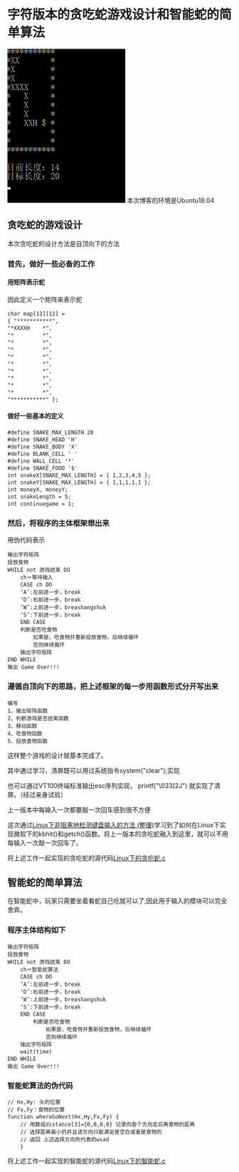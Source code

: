 # 字符版本的贪吃蛇游戏设计和智能蛇的简单算法
![](images/GIF.gif)
本次博客的环境是Ubuntu18.04
## 贪吃蛇的游戏设计
本次贪吃蛇的设计方法是自顶向下的方法

### 首先，做好一些必备的工作
#### 用矩阵表示蛇
因此定义一个矩阵来表示蛇
    
    char map[12][12] =
    { "***********",
    "*XXXXH    *",
    "*         *",
    "*         *",
    "*         *",
    "*         *",
    "*         *",
    "*         *",
    "*         *",
    "*         *",
    "*         *",
    "***********" };

#### 做好一些基本的定义
    
    #define SNAKE_MAX_LENGTH 20
    #define SNAKE_HEAD 'H'
    #define SNAKE_BODY 'X'
    #define BLANK_CELL ' '
    #define WALL_CELL '*'
    #define SNAKE_FOOD '$'
    int snakeX[SNAKE_MAX_LENGTH] = { 1,2,3,4,5 };
    int snakeY[SNAKE_MAX_LENGTH] = { 1,1,1,1,1 };
    int moneyX, moneyY;
    int snakeLength = 5;
    int continuegame = 1;

### 然后，将程序的主体框架想出来
用伪代码表示

    输出字符矩阵
    投放食物
	WHILE not 游戏结束 DO
		ch＝等待输入
		CASE ch DO
		‘A’:左前进一步，break 
		‘D’:右前进一步，break    
		‘W’:上前进一步，breashangshuk    
		‘S’:下前进一步，break    
		END CASE
        判断是否吃食物
            如果是，吃食物并重新投放食物，后继续循环
            否则继续循环
		输出字符矩阵
	END WHILE
	输出 Game Over!!! 

### 遵循自顶向下的思路，把上述框架的每一步用函数形式分开写出来

    编写
    1、输出矩阵函数
    2、判断游戏是否结束函数
    3、移动函数
    4、吃食物函数
    5、投放食物函数

这样整个游戏的设计就基本完成了。


其中通过学习，清屏既可以用过系统指令system("clear");实现

也可以通过VT100终端标准输出esc序列实现， printf("\033[2J") 就实现了清屏。（经过亲身试验）

上一版本中每输入一次都要敲一次回车感到很不方便

这次通过[Linux下非阻塞地检测键盘输入的方法 (整理)](http://bbs.chinaunix.net/thread-935410-1-1.html)学习到了如何在Linux下实现微软下的kbhit()和getch()函数。将上一版本的贪吃蛇融入到这里，就可以不用每输入一次敲一次回车了。

将上述工作一起实现的贪吃蛇的源代码[Linux下的贪吃蛇.c](snake/kbhit.c) 

## 智能蛇的简单算法

在智能蛇中，玩家只需要坐着看蛇自己吃就可以了,因此用于输入的模块可以完全舍弃。
### 程序主体结构如下       
    
    输出字符矩阵
    投放食物
	WHILE not 游戏结束 DO
		ch＝智能蛇算法
		CASE ch DO
		‘A’:左前进一步，break 
		‘D’:右前进一步，break    
		‘W’:上前进一步，breashangshuk    
		‘S’:下前进一步，break    
		END CASE
            判断是否吃食物
                如果是，吃食物并重新投放食物，后继续循环
                否则继续循环
		输出字符矩阵
        wait(time)
	END WHILE
	输出 Game Over!!! 

### 智能蛇算法的伪代码
    // Hx,Hy: 头的位置
    // Fx,Fy：食物的位置
	function whereGoNext(Hx,Hy,Fx,Fy) {
	    // 用数组distance[3]={0,0,0,0} 记录向各个方向走后离食物的距离
	    // 选择距离最小的并且该方向只能满足是空白或者是食物的
	    // 返回 上述选择方向所代表的wsad
	    }


将上述工作一起实现的智能蛇的源代码[Linux下的智能蛇.c](snake/智能蛇.c)

